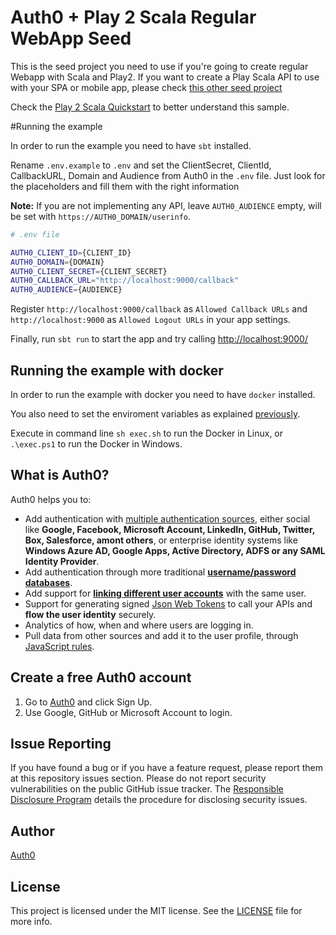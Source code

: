 # Auth0 + Play 2 Scala Regular WebApp Seed

This is the seed project you need to use if you're going to create regular Webapp with Scala and Play2. If you want to create a Play Scala API to use with your SPA or mobile app, please check [this other seed project](TODO://)

Check the [Play 2 Scala Quickstart](https://auth0.com/docs/quickstart/webapp/scala) to better understand this sample.

#Running the example

In order to run the example you need to have `sbt` installed.

Rename `.env.example` to `.env` and set the ClientSecret, ClientId, CallbackURL, Domain and Audience from Auth0 in the `.env` file. Just look for the placeholders and fill them with the right information

__Note:__ If you are not implementing any API, leave `AUTH0_AUDIENCE` empty, will be set with `https://AUTH0_DOMAIN/userinfo`.

````bash
# .env file

AUTH0_CLIENT_ID={CLIENT_ID}
AUTH0_DOMAIN={DOMAIN}
AUTH0_CLIENT_SECRET={CLIENT_SECRET}
AUTH0_CALLBACK_URL="http://localhost:9000/callback"
AUTH0_AUDIENCE={AUDIENCE}
````

Register `http://localhost:9000/callback` as `Allowed Callback URLs` and `http://localhost:9000`
as `Allowed Logout URLs` in your app settings.

Finally, run `sbt run` to start the app and try calling [http://localhost:9000/](http://localhost:9000/)

## Running the example with docker

In order to run the example with docker you need to have `docker` installed.

You also need to set the enviroment variables as explained [previously](#running-the-example).

Execute in command line `sh exec.sh` to run the Docker in Linux, or `.\exec.ps1` to run the Docker in Windows.

## What is Auth0?

Auth0 helps you to:

* Add authentication with [multiple authentication sources](https://docs.auth0.com/identityproviders), either social like **Google, Facebook, Microsoft Account, LinkedIn, GitHub, Twitter, Box, Salesforce, amont others**, or enterprise identity systems like **Windows Azure AD, Google Apps, Active Directory, ADFS or any SAML Identity Provider**.
* Add authentication through more traditional **[username/password databases](https://docs.auth0.com/mysql-connection-tutorial)**.
* Add support for **[linking different user accounts](https://docs.auth0.com/link-accounts)** with the same user.
* Support for generating signed [Json Web Tokens](https://docs.auth0.com/jwt) to call your APIs and **flow the user identity** securely.
* Analytics of how, when and where users are logging in.
* Pull data from other sources and add it to the user profile, through [JavaScript rules](https://docs.auth0.com/rules).

## Create a free Auth0 account

1. Go to [Auth0](https://auth0.com/signup) and click Sign Up.
2. Use Google, GitHub or Microsoft Account to login.

## Issue Reporting

If you have found a bug or if you have a feature request, please report them at this repository issues section. Please do not report security vulnerabilities on the public GitHub issue tracker. The [Responsible Disclosure Program](https://auth0.com/whitehat) details the procedure for disclosing security issues.

## Author

[Auth0](https://auth0.com)

## License

This project is licensed under the MIT license. See the [LICENSE](LICENSE.txt) file for more info.
